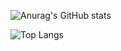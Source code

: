 ![Anurag's GitHub stats](https://github-readme-stats.vercel.app/api?username=iamDvz&count_private=true&show_icons=true&&bg_color=-45,ffd6b9,ef2388,ffd6b9)

![Top Langs](https://github-readme-stats.vercel.app/api/top-langs/?username=iamDvz&count_private=true&layout=compact)
